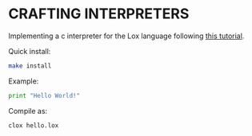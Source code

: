 # CRAFTING INTERPRETERS

Implementing a c interpreter for the Lox language following [this tutorial](https://craftinginterpreters.com/chunks-of-bytecode.html).

Quick install:
```bash
make install
```

Example:
```python
print "Hello World!"
```
Compile as:
```bash
clox hello.lox
```

